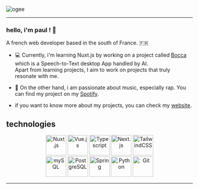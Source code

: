 
![ogee](https://github.com/user-attachments/assets/7d4665fc-df04-4674-8a3c-fd91bc59c62d)

---


### hello, i'm paul ! 🌻

A french web developer based in the south of France. :fr:
- 💻 Currently, i'm learning Nuxt.js by working on a project called [Bocca](https://bocca.dev) which is a Speech-to-Text desktop App handled by AI. <br> Apart from learning projects, I aim to work on projects that truly resonate with me.
- 🎵 On the other hand, i am passionate about music, especially rap. You can find my project on my [Spotify](https://open.spotify.com/artist/1QPBg1Edvg3dd0IudyCXBS).

- if you want to know more about my projects, you can check my [website](https://www.paulmarniquet.fr/).

## technologies
<p align="center">
      <img src="https://www.vectorlogo.zone/logos/nuxtjs/nuxtjs-icon.svg" alt="Nuxt.js" width="55" height="55"/>
      <img src="https://www.vectorlogo.zone/logos/vuejs/vuejs-icon.svg" alt="Vue.js" width="55" height="55"/>
      <img src="https://www.vectorlogo.zone/logos/typescriptlang/typescriptlang-icon.svg" alt="Typescript" width="55" height="55"/>
      <img src="https://www.vectorlogo.zone/logos/nextjs/nextjs-icon.svg" alt="Next.js" width="55" height="55"/>
      <img src="https://www.vectorlogo.zone/logos/tailwindcss/tailwindcss-icon.svg" alt="TailwindCSS" width="55" height="55">
      <br>
      <img src="https://www.svgrepo.com/show/354099/mysql.svg" alt="mySQL" width="55" height="55">
      <img src="https://www.vectorlogo.zone/logos/postgresql/postgresql-icon.svg" alt="PostgreSQL" width="55" height="55"/>
      <img src="https://www.vectorlogo.zone/logos/springio/springio-icon.svg" alt="Spring" width="55" height="55"/>
      <img src="https://www.vectorlogo.zone/logos/python/python-icon.svg" alt="Python" width="55" height="55"/> 
      <img src="https://upload.wikimedia.org/wikipedia/commons/thumb/3/3f/Git_icon.svg/1200px-Git_icon.svg.png" alt="Git" width="55" height="55"/>
</p>

---



